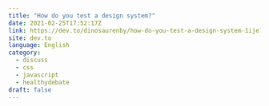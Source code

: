 ```yaml
---
title: "How do you test a design system?"
date: 2021-02-25T17:52:17Z
link: https://dev.to/dinosaurenby/how-do-you-test-a-design-system-1ije?utm_medium=RSS&utm_source=news.12bit.vn
site: dev.to
language: English
category:
  - discuss
  - css
  - javascript
  - healthydebate
draft: false
---
```

